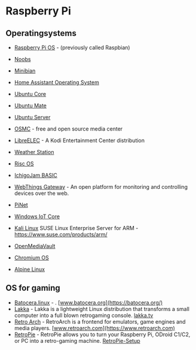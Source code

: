 # Raspberry Pi

## Operatingsystems
- [Raspberry Pi OS](https://www.raspberrypi.org/downloads/raspberry-pi-os/) - (previously called Raspbian)
- [Noobs](https://www.raspberrypi.org/downloads/noobs/)
- [Minibian](https://minibianpi.wordpress.com/)
- [Home Assistant Operating System](https://github.com/home-assistant/operating-system)
- [Ubuntu Core](https://ubuntu.com/download/raspberry-pi-core)
- [Ubuntu Mate](https://ubuntu-mate.org/ports/raspberry-pi/)
- [Ubuntu Server](https://ubuntu.com/download/raspberry-pi)
- [OSMC](https://osmc.tv/) - free and open source media center
- [LibreELEC](https://libreelec.tv/) - A Kodi Entertainment Center distribution
- [Weather Station](https://downloads.raspberrypi.org/weather_station/images/weather_station-2018-01-14/)
- [Risc OS](https://www.riscosopen.org/content/downloads/raspberry-pi)
- [IchigoJam BASIC](https://ichigojam.github.io/RPi/)
- [WebThings Gateway](https://iot.mozilla.org/gateway/) - An open platform for monitoring and controlling devices over the web.
- [PiNet](http://pinet.org.uk/)
- [Windows IoT Core](https://www.microsoft.com/en-us/software-download/windows10iotcore)

- [Kali Linux](https://www.kali.org/docs/arm/raspberry-pi-full-encryption/)
SUSE Linux Enterprise Server for ARM - https://www.suse.com/products/arm/
- [OpenMediaVault](https://www.openmediavault.org/)
- [Chromium OS](https://github.com/FydeOS/chromium_os-raspberry_pi)
- [Alpine Linux](https://wiki.alpinelinux.org/wiki/Raspberry_Pi)

## OS for gaming
- [Batocera.linux](https://github.com/batocera-linux/batocera.linux) - . [www.batocera.org](https://batocera.org/)
- [Lakka](https://github.com/libretro/Lakka-LibreELEC) - Lakka is a lightweight Linux distribution that transforms a small computer into a full blown retrogaming console. [lakka.tv](http://www.lakka.tv/)
- [Retro Arch](https://github.com/libretro/RetroArch) - RetroArch is a frontend for emulators, game engines and media players. [www.retroarch.com](https://www.retroarch.com)
- [RetroPie](https://retropie.org.uk/) - RetroPie allows you to turn your Raspberry Pi, ODroid C1/C2, or PC into a retro-gaming machine. [RetroPie-Setup](https://github.com/RetroPie/RetroPie-Setup)
